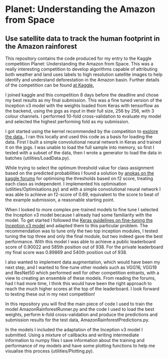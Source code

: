 # Planet: Understanding the Amazon from Space
## Use satellite data to track the human footprint in the Amazon rainforest

This repository contains the code produced for my entry to the Kaggle
competition Planet: Understanding the Amazon from Space. This was a really interesting
competition to develop algorithms capable of attributing both weather and land uses
labels to high resolution satellite images to help identify and understand deforestation
in the Amazon basin. Further details of the competition
can be found [at Kaggle.](https://www.kaggle.com/c/planet-understanding-the-amazon-from-space)

I joined kaggle and this competition 8 days before the deadline and chose my best
results as my final submission. This was a fine tuned version of the Inception v3
model with the weights loaded from Keras with tensorflow as the backend, using the
jpgs as input in their full size, 256 by 256, with 3 colour channels. I performed 10-fold cross-validation to evaluate my model and selected the highest performing fold as my submission.

I got started using the kernel recommended by the competition to [explore the data.](https://www.kaggle.com/robinkraft/getting-started-with-the-data-now-with-docs). I ran
this locally and used this code as a basis for loading the data. First I built a simple
convolutional neural network in Keras and trained it on the jpgs. I was
unable to load the full sample into memory, so first I tested with a subset of the data, then I wrote a generator to load the data in batches (utilities/LoadData.py).

While trying to select the optimum threshold value for class assignment based on the
predicted probabilities I found a solution by [anokas on the kaggle forums](https://www.kaggle.com/c/planet-understanding-the-amazon-from-space/discussion/32475) for optimising the thresholds based on f2 score, treating each class as independent. I implemented his
optimisation (utilities/Optimisations.py) and with a simple convolutional neural network I was able to achieve an f2-score of 0.69, equivalent to the score to beat of the example submission,
a reasonable starting point.

When I looked to more complex pre-trained models to fine tune I selected the Inception v3
model because I already had some familiarity with the model. To get started I followed the
[Keras guidelines on fine-tuning the Inception v3 model](https://keras.io/applications/) and
adapted them to this particular problem. The recommendation was to tune only the two top
inception modules, I tested tuning the top three and only the final module, but two indeed
gave the best performance. With this model I was able to achieve a public leaderboard score
of 0.90022 and 585th position out of 938. For the private leaderboard my final score was
0.89869 and 540th position out of 938.

I also wanted to implement data augmentation, which would have been my next step, and I wanted to fine-tune other models such as VGG16, VGG19 and ResNet50 which performed well for other
competition entrants, with a view to creating an ensemble of these models. From reading the
forums, had I had more time, I think this would have been the right approach to reach the much higher scores at the top of the leaderboard. I look forward to testing these out in my next competition!

In this repository you will find the main piece of code I used to train the model AmazonRainforestRunner.py and the code I used to load the best weights, perform k-fold cross-validation and produce the predictions and submission results for the test data, AmazonRainforestPredictions.py.

In the models I included the adaptation of the Inception v3 model I submitted.
Using a mixture of callbacks and writing intermediate information to numpy files I save information about the training and performance of my models and have some plotting functions to help me visualise this process (utilities/Plotting.py).
